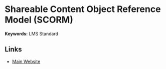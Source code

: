 # Shareable Content Object Reference Model (SCORM)

**Keywords:** LMS Standard

## Links

- [Main Website](https://scorm.com)
